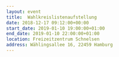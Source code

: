 ```yaml
---
layout: event
title:  Wahlkreislistenaufstellung
date: 2018-12-17 09:12:00+00:00
start_date: 2019-01-10 19:00:00+01:00
end_date: 2019-01-10 22:00:00+01:00
location: Freizeitzentrum Schnelsen
address: Wählingsallee 16, 22459 Hamburg
---
```

